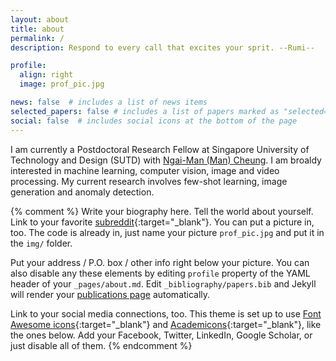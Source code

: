 ```yaml
---
layout: about
title: about
permalink: /
description: Respond to every call that excites your sprit. --Rumi--

profile:
  align: right
  image: prof_pic.jpg

news: false  # includes a list of news items
selected_papers: false # includes a list of papers marked as "selected={true}"
social: false  # includes social icons at the bottom of the page
---
```


I am currently a Postdoctoral Research Fellow at Singapore University of Technology and Design (SUTD) with [Ngai-Man (Man) Cheung](https://istd.sutd.edu.sg/people/faculty/ngai-man-man-cheung).  I am broaldy interested in machine learning, computer vision, image and video processing. My current research involves few-shot learning, image generation and anomaly detection.

{% comment %} 
Write your biography here. Tell the world about yourself. Link to your favorite [subreddit](http://reddit.com){:target="\_blank"}. You can put a picture in, too. The code is already in, just name your picture `prof_pic.jpg` and put it in the `img/` folder.

Put your address / P.O. box / other info right below your picture. You can also disable any these elements by editing `profile` property of the YAML header of your `_pages/about.md`. Edit `_bibliography/papers.bib` and Jekyll will render your [publications page](/al-folio/publications/) automatically.

Link to your social media connections, too. This theme is set up to use [Font Awesome icons](http://fortawesome.github.io/Font-Awesome/){:target="\_blank"} and [Academicons](https://jpswalsh.github.io/academicons/){:target="\_blank"}, like the ones below. Add your Facebook, Twitter, LinkedIn, Google Scholar, or just disable all of them.
{% endcomment %}
